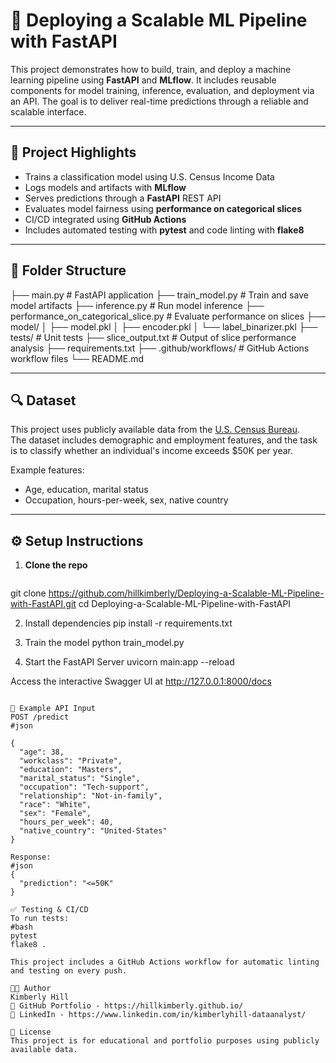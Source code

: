 # 🚀 Deploying a Scalable ML Pipeline with FastAPI

This project demonstrates how to build, train, and deploy a machine learning pipeline using **FastAPI** and **MLflow**. It includes reusable components for model training, inference, evaluation, and deployment via an API. The goal is to deliver real-time predictions through a reliable and scalable interface.

---

## 📌 Project Highlights

- Trains a classification model using U.S. Census Income Data
- Logs models and artifacts with **MLflow**
- Serves predictions through a **FastAPI** REST API
- Evaluates model fairness using **performance on categorical slices**
- CI/CD integrated using **GitHub Actions**
- Includes automated testing with **pytest** and code linting with **flake8**

---

## 📂 Folder Structure



├── main.py # FastAPI application
├── train_model.py # Train and save model artifacts
├── inference.py # Run model inference
├── performance_on_categorical_slice.py # Evaluate performance on slices
├── model/
│ ├── model.pkl
│ ├── encoder.pkl
│ └── label_binarizer.pkl
├── tests/ # Unit tests
├── slice_output.txt # Output of slice performance analysis
├── requirements.txt
├── .github/workflows/ # GitHub Actions workflow files
└── README.md


---

## 🔍 Dataset

This project uses publicly available data from the [U.S. Census Bureau](https://www.census.gov/).  
The dataset includes demographic and employment features, and the task is to classify whether an individual's income exceeds $50K per year.

Example features:
- Age, education, marital status
- Occupation, hours-per-week, sex, native country

---

## ⚙️ Setup Instructions

1. **Clone the repo**
   ```bash
git clone https://github.com/hillkimberly/Deploying-a-Scalable-ML-Pipeline-with-FastAPI.git
cd Deploying-a-Scalable-ML-Pipeline-with-FastAPI

2.  Install dependencies
   pip install -r requirements.txt

3. Train the model
   python train_model.py

4. Start the FastAPI Server
   uvicorn main:app --reload

Access the interactive Swagger UI at http://127.0.0.1:8000/docs
```

🧪 Example API Input
POST /predict
#json

{
  "age": 38,
  "workclass": "Private",
  "education": "Masters",
  "marital_status": "Single",
  "occupation": "Tech-support",
  "relationship": "Not-in-family",
  "race": "White",
  "sex": "Female",
  "hours_per_week": 40,
  "native_country": "United-States"
}

Response:
#json
{
  "prediction": "<=50K"
}

✅ Testing & CI/CD
To run tests:
#bash
pytest
flake8 .

This project includes a GitHub Actions workflow for automatic linting and testing on every push.

👩‍💻 Author
Kimberly Hill
📌 GitHub Portfolio - https://hillkimberly.github.io/
🔗 LinkedIn - https://www.linkedin.com/in/kimberlyhill-dataanalyst/

📄 License
This project is for educational and portfolio purposes using publicly available data.
